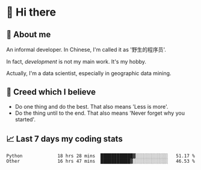 # 👋 Hi there

## :speech_balloon: About me

An informal developer. In Chinese, I'm called it as '野生的程序员'.

In fact, _development_ is not my main work. It's my hobby.

Actually, I'm a data scientist, especially in geographic data mining.

## :see_no_evil: Creed which I believe

- Do one thing and do the best. That also means 'Less is more'.
- Do the thing until to the end. That also means 'Never forget why you started'.

## :chart_with_upwards_trend: Last 7 days my coding stats

<!--START_SECTION:waka-->

```text
Python             18 hrs 28 mins  ████████████▓░░░░░░░░░░░░   51.17 %
Other              16 hrs 47 mins  ███████████▓░░░░░░░░░░░░░   46.53 %
```

<!--END_SECTION:waka-->
